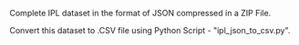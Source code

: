 Complete IPL dataset in the format of JSON compressed in a ZIP File.

Convert this dataset to .CSV file using Python Script - "ipl_json_to_csv.py".
